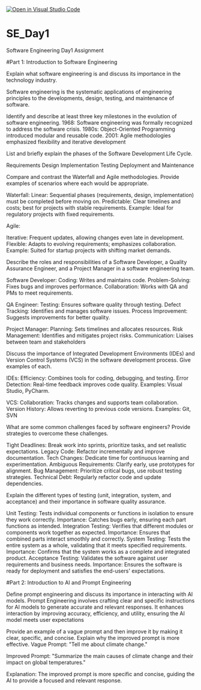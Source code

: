 [![Open in Visual Studio Code](https://classroom.github.com/assets/open-in-vscode-2e0aaae1b6195c2367325f4f02e2d04e9abb55f0b24a779b69b11b9e10269abc.svg)](https://classroom.github.com/online_ide?assignment_repo_id=15560146&assignment_repo_type=AssignmentRepo)
# SE_Day1
Software Engineering Day1 Assignment

#Part 1: Introduction to Software Engineering

Explain what software engineering is and discuss its importance in the technology industry.

Software engineering is the systematic applications of engineering principles to the developments,
design, testing, and maintenance of software.

Identify and describe at least three key milestones in the evolution of software engineering.
1968: Software engineering was formally recognized to address the software crisis.
1980s: Object-Oriented Programming introduced modular and reusable code.
2001: Agile methodologies emphasized flexibility and iterative development

List and briefly explain the phases of the Software Development Life Cycle.

Requirements
Design
Implementation
Testing
Deployment and
Maintenance

Compare and contrast the Waterfall and Agile methodologies. Provide examples of scenarios where each would be appropriate.

Waterfall:
Linear: Sequential phases (requirements, design, implementation) must be completed before moving on.
Predictable: Clear timelines and costs; best for projects with stable requirements.
Example: Ideal for regulatory projects with fixed requirements.

Agile:

Iterative: Frequent updates, allowing changes even late in development.
Flexible: Adapts to evolving requirements; emphasizes collaboration.
Example: Suited for startup projects with shifting market demands.


Describe the roles and responsibilities of a Software Developer, a Quality Assurance Engineer, and a Project Manager in a software engineering team.

Software Developer:
Coding: Writes and maintains code.
Problem-Solving: Fixes bugs and improves performance.
Collaboration: Works with QA and PMs to meet requirements.

QA Engineer:
Testing: Ensures software quality through testing.
Defect Tracking: Identifies and manages software issues.
Process Improvement: Suggests improvements for better quality.

Project Manager:
Planning: Sets timelines and allocates resources.
Risk Management: Identifies and mitigates project risks.
Communication: Liaises between team and stakeholders

Discuss the importance of Integrated Development Environments (IDEs) and Version Control Systems (VCS) in the software development process. Give examples of each.

IDEs:
Efficiency: Combines tools for coding, debugging, and testing.
Error Detection: Real-time feedback improves code quality.
Examples: Visual Studio, PyCharm.

VCS:
Collaboration: Tracks changes and supports team collaboration.
Version History: Allows reverting to previous code versions.
Examples: Git, SVN

What are some common challenges faced by software engineers? Provide strategies to overcome these challenges.

Tight Deadlines: Break work into sprints, prioritize tasks, and set realistic expectations.
Legacy Code: Refactor incrementally and improve documentation.
Tech Changes: Dedicate time for continuous learning and experimentation.
Ambiguous Requirements: Clarify early, use prototypes for alignment.
Bug Management: Prioritize critical bugs, use robust testing strategies.
Technical Debt: Regularly refactor code and update dependencies.

Explain the different types of testing (unit, integration, system, and acceptance) and their importance in software quality assurance.

Unit Testing: Tests individual components or functions in isolation to ensure they work correctly. Importance: Catches bugs early, 
ensuring each part functions as intended.
Integration Testing: Verifies that different modules or components work together as expected. Importance: Ensures that combined 
parts interact smoothly and correctly.
System Testing: Tests the entire system as a whole, validating that it meets specified requirements. Importance: Confirms that the 
system works as a complete and integrated product.
Acceptance Testing: Validates the software against user requirements and business needs. Importance: Ensures the software is ready 
for deployment and satisfies the end-users' expectations.

#Part 2: Introduction to AI and Prompt Engineering


Define prompt engineering and discuss its importance in interacting with AI models.
Prompt Engineering involves crafting clear and specific instructions for AI models to generate accurate and relevant responses. 
It enhances interaction by improving accuracy, efficiency, and utility, ensuring the AI model meets user expectations

Provide an example of a vague prompt and then improve it by making it clear, specific, and concise. Explain why the improved prompt is more effective.
Vague Prompt:
"Tell me about climate change."

Improved Prompt:
"Summarize the main causes of climate change and their impact on global temperatures."

Explanation:
The improved prompt is more specific and concise, guiding the AI to provide a focused and relevant response.
